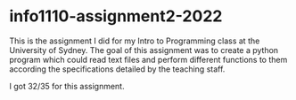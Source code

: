 # info1110-assignment2-2022

This is the assignment I did for my Intro to Programming class at the University of Sydney. The goal of this assignment was to create a python program which could read text files and perform different functions to them according the specifications detailed by the teaching staff.

I got 32/35 for this assignment.
